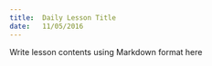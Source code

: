 ```yaml
---
title:  Daily Lesson Title
date:   11/05/2016
---
```


Write lesson contents using Markdown format here
